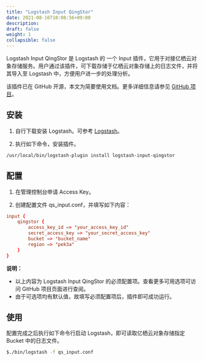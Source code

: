 ```yaml
---
title: "Logstash Input QingStor"
date: 2021-08-16T10:08:56+09:00
description:
draft: false
weight: 1
collapsible: false
---
```


Logstash Input QingStor 是 Logstash 的 一个 Input 插件，它用于对接亿栖云对象存储服务。用户通过该插件，可下载存储于亿栖云对象存储上的日志文件，并将其导入至 Logstash 中，方便用户进一步的处理分析。

该插件已在 GitHub 开源，本文为简要使用文档。更多详细信息请参见 [GitHub 项目](https://github.com/yunify/logstash-input-qingstor)。

## 安装
1. 自行下载安装 Logstash。可参考 [Logstash](https://www.elastic.co/cn/downloads/past-releases#logstash)。

2. 执行如下命令，安装插件。
```bash
/usr/local/bin/logstash-plugin install logstash-input-qingstor
```

## 配置

1. 在管理控制台申请 Access Key。

2. 创建配置文件 qs_input.conf，并填写如下内容：

```conf
input {
    qingstor {
        access_key_id => "your_access_key_id"
        secret_access_key => "your_secret_access_key"
        bucket => "bucket_name"
        region => "pek3a"
    }
}
```

   **说明：**
   - 以上内容为 Logstash Input QingStor 的必须配置项。查看更多可用选项可访问 GitHub 项目页面进行查阅。
   - 由于可选项均有默认值，故填写必须配置项后，插件即可成功运行。


## 使用

配置完成之后执行如下命令行启动 Logstash，即可读取亿栖云对象存储指定 Bucket 中的日志文件。

```bash
$./bin/logstash -f qs_input.conf
```
